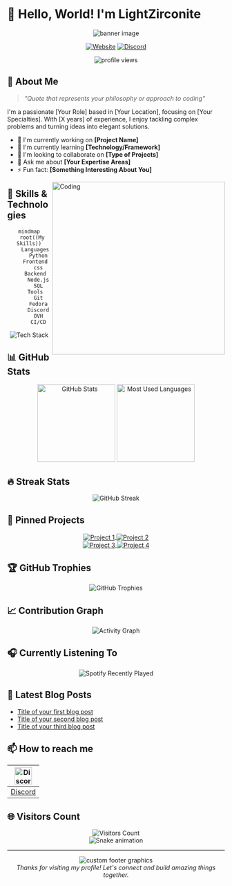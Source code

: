 # 👋 Hello, World! I'm LightZirconite

<div align="center">
  <img src="https://capsule-render.vercel.app/api?type=waving&color=gradient&height=200&section=header&text=LightZirconite&fontSize=80&animation=fadeIn&fontAlignY=38&desc=Developer%20|%20Creator%20|%20Innovator&descAlignY=51&descAlign=62" alt="banner image">
</div>

<p align="center">
  <a href="https://your-website.com"><img src="https://img.shields.io/badge/Website-3b5998?style=for-the-badge&logo=google-chrome&logoColor=white" alt="Website"></a>
  <a href="https://discord.com/users/683712256243925066"><img src="https://img.shields.io/badge/-Discord-5865F2?style=for-the-badge&logo=Discord&logoColor=white" alt="Discord"></a>
</p>

<div align="center">
  <img src="https://komarev.com/ghpvc/?username=LightZirconite&style=flat-square&color=blueviolet" alt="profile views">
</div>

## 💫 About Me

> *"Quote that represents your philosophy or approach to coding"*

I'm a passionate [Your Role] based in [Your Location], focusing on [Your Specialties]. With [X years] of experience, I enjoy tackling complex problems and turning ideas into elegant solutions.

- 🔭 I'm currently working on **[Project Name]**
- 🌱 I'm currently learning **[Technology/Framework]**
- 👯 I'm looking to collaborate on **[Type of Projects]**
- 💬 Ask me about **[Your Expertise Areas]**
- ⚡ Fun fact: **[Something Interesting About You]**

<img align="right" alt="Coding" width="400" src="https://media.giphy.com/media/v1.Y2lkPTc5MGI3NjExNzM0MDQwMGVjM2I2ZmJmNjk4YzBiZTBhNDFmOGM0OGE0MWVlZWZmYyZlcD12MV9pbnRlcm5hbF9naWZzX2dpZklkJmN0PWc/qgQUggAC3Pfv687qPC/giphy.gif">

## 🚀 Skills & Technologies

<div align="center">
  
```mermaid
mindmap
  root((My Skills))
    Languages
      Python
    Frontend
      css
    Backend
      Node.js
      SQL
    Tools
      Git
      Fedora
      Discord
      OVH
      CI/CD
```

</div>

<div align="center">
  <img src="https://github-readme-tech-stack.vercel.app/api/cards?title=Tech%20Stack&lineCount=3&theme=github_dark&line1=react,react,61DAFB;next.js,next.js,ffffff;vue.js,vue.js,4FC08D;&line2=typescript,typescript,3178C6;javascript,javascript,F7DF1E;python,python,3776AB;&line3=tailwindcss,tailwindcss,06B6D4;sass,sass,CC6699;figma,figma,F24E1E;" alt="Tech Stack" />
</div>

## 📊 GitHub Stats

<div align="center">
  <img height="180em" src="https://github-readme-stats.vercel.app/api?username=LightZirconite&show_icons=true&theme=radical&include_all_commits=true&count_private=true" alt="GitHub Stats" />
  <img height="180em" src="https://github-readme-stats.vercel.app/api/top-langs/?username=LightZirconite&layout=compact&theme=radical" alt="Most Used Languages" />
</div>

## 🔥 Streak Stats

<div align="center">
  <img src="https://github-readme-streak-stats.herokuapp.com/?user=LightZirconite&theme=radical" alt="GitHub Streak" />
</div>

## 📌 Pinned Projects

<div align="center">
  <a href="https://github.com/LightZirconite/project1">
    <img align="center" src="https://github-readme-stats.vercel.app/api/pin/?username=LightZirconite&repo=project1&theme=radical" alt="Project 1" />
  </a>
  <a href="https://github.com/LightZirconite/project2">
    <img align="center" src="https://github-readme-stats.vercel.app/api/pin/?username=LightZirconite&repo=project2&theme=radical" alt="Project 2" />
  </a>
</div>
<div align="center">
  <a href="https://github.com/LightZirconite/project3">
    <img align="center" src="https://github-readme-stats.vercel.app/api/pin/?username=LightZirconite&repo=project3&theme=radical" alt="Project 3" />
  </a>
  <a href="https://github.com/LightZirconite/project4">
    <img align="center" src="https://github-readme-stats.vercel.app/api/pin/?username=LightZirconite&repo=project4&theme=radical" alt="Project 4" />
  </a>
</div>

## 🏆 GitHub Trophies

<div align="center">
  <img src="https://github-profile-trophy.vercel.app/?username=LightZirconite&theme=radical&no-frame=true&no-bg=false&margin-w=4&row=1" alt="GitHub Trophies" />
</div>

## 📈 Contribution Graph

<div align="center">
  <img src="https://github-readme-activity-graph.vercel.app/graph?username=LightZirconite&theme=react-dark" alt="Activity Graph" />
</div>

## 🎧 Currently Listening To

<div align="center">
  <img src="https://spotify-recently-played-readme.vercel.app/api?user=31fsjiytgt7qzgkwpvqrd3gxd42u&count=3" alt="Spotify Recently Played" />
</div>

## 📝 Latest Blog Posts

<!-- BLOG-POST-LIST:START -->
- [Title of your first blog post](https://your-blog.com/post1)
- [Title of your second blog post](https://your-blog.com/post2)
- [Title of your third blog post](https://your-blog.com/post3)
<!-- BLOG-POST-LIST:END -->

## 📫 How to reach me

<div align="center">

| <img src="https://discord.com/assets/f8389ca1a741a115313bede9ac02e2c0.svg" width="40" height="40" alt="Discord" /> |
|:---:|
| [Discord](https://discord.com/users/683712256243925066) |

</div>

## 🌐 Visitors Count

<div align="center">
  <img src="https://profile-counter.glitch.me/LightZirconite/count.svg" alt="Visitors Count" />
</div>

<div align="center">
  <img src="https://raw.githubusercontent.com/LightZirconite/LightZirconite/output/github-contribution-grid-snake-dark.svg" alt="Snake animation" />
</div>

---

<div align="center">
  <img src="https://capsule-render.vercel.app/api?type=waving&color=gradient&height=100&section=footer&animation=twinkling" alt="custom footer graphics">
  <br>
  <i>Thanks for visiting my profile! Let's connect and build amazing things together.</i>
</div>
